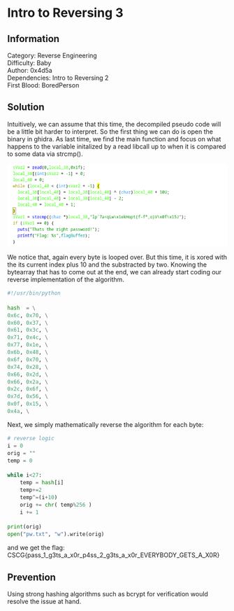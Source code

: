 # Intro to Reversing 3

## Information
Category: Reverse Engineering   
Difficulty: Baby   
Author: 0x4d5a   
Dependencies: Intro to Reversing 2   
First Blood: BoredPerson   

## Solution

Intuitively, we can assume that this time, the decompiled pseudo code will be a little bit harder to interpret. So the first thing 
we can do is open the binary in ghidra. As last time, we find the main function and focus on what happens to the variable initalized 
by a read libcall up to when it is compared to some data via strcmp(). 

![](ghidra.png)


We notice that, again every byte is looped over. But this time, it is xored  with the its current index plus 10 and the substracted by two. Knowing the bytearray that has to come out at the end, we can already start coding our reverse implementation of the algorithm. 

```python
#!/usr/bin/python

hash  = \
0x6c, 0x70, \
0x60, 0x37, \
0x61, 0x3c, \
0x71, 0x4c, \
0x77, 0x1e, \
0x6b, 0x48, \
0x6f, 0x70, \
0x74, 0x28, \
0x66, 0x2d, \
0x66, 0x2a, \
0x2c, 0x6f, \
0x7d, 0x56, \
0x0f, 0x15, \
0x4a, \

```

Next, we simply mathematically reverse the algorithm for each byte:

```python
# reverse logic
i = 0
orig = ""
temp = 0

while i<27:
    temp = hash[i]
    temp+=2
    temp^=(i+10)
    orig += chr( temp%256 ) 
    i += 1
    
print(orig)
open("pw.txt", "w").write(orig)

```

and we get the flag: CSCG{pass_1_g3ts_a_x0r_p4ss_2_g3ts_a_x0r_EVERYBODY_GETS_A_X0R}


## Prevention

Using strong hashing algorithms such as bcrypt for verification would resolve the issue at hand.